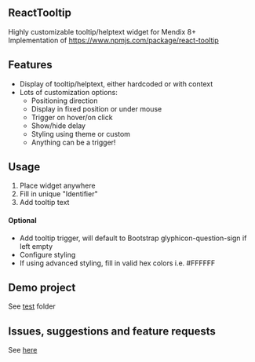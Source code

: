 ## ReactTooltip
Highly customizable tooltip/helptext widget for Mendix 8+  
Implementation of https://www.npmjs.com/package/react-tooltip

## Features
- Display of tooltip/helptext, either hardcoded or with context
- Lots of customization options:
    - Positioning direction
    - Display in fixed position or under mouse
    - Trigger on hover/on click
    - Show/hide delay
    - Styling using theme or custom
    - Anything can be a trigger!

## Usage
1. Place widget anywhere
2. Fill in unique "Identifier"
3. Add tooltip text

#### Optional
- Add tooltip trigger, will default to Bootstrap glyphicon-question-sign if left empty
- Configure styling
- If using advanced styling, fill in valid hex colors i.e. #FFFFFF

## Demo project
See [test](https://github.com/Itvisors/mendix-reactTooltip/tree/main/test_) folder

## Issues, suggestions and feature requests
See [here](https://github.com/Itvisors/mendix-reactTooltip/issues)
